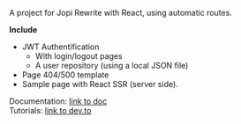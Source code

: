 A project for Jopi Rewrite with React, using automatic routes.

**Include**
* JWT Authentification
  * With login/logout pages
  * A user repository (using a local JSON file)
* Page 404/500 template
* Sample page with React SSR (server side).

Documentation: [link to doc](https://github.com/johanpiquet/jopi-rewrite?tab=readme-ov-file#documentation)  
Tutorials: [link to dev.to](https://dev.to/johanpiquet)